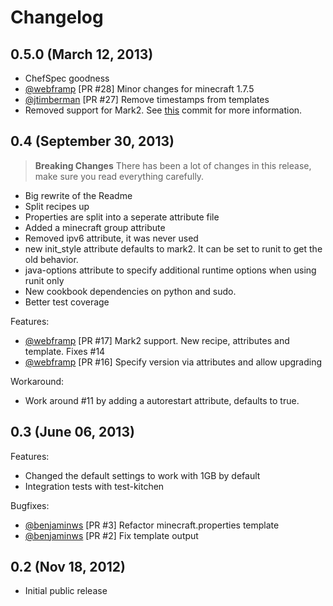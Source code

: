 # Changelog

## 0.5.0 (March 12, 2013)

* ChefSpec goodness
* [@webframp](https://github.com/webframp) [PR #28] Minor changes for minecraft 1.7.5
* [@jtimberman](https://github.com/jtimberman) [PR #27] Remove timestamps from templates
* Removed support for Mark2. See [this](https://github.com/gregf/cookbook-minecraft/commit/a5a6a023a6c208304fc1cb5ed2748034ed7ba61f) commit for more information.

## 0.4 (September 30, 2013)

> **Breaking Changes** There has been a lot of changes in this release, make sure you read everything carefully.

* Big rewrite of the Readme
* Split recipes up
* Properties are split into a seperate attribute file
* Added a minecraft group attribute
* Removed ipv6 attribute, it was never used
* new init\_style attribute defaults to mark2. It can be set to runit to get the old behavior.
* java-options attribute to specify additional runtime options when using runit only
* New cookbook dependencies on python and sudo.
* Better test coverage

Features:
  * [@webframp](https://github.com/webframp) [PR #17] Mark2 support. New recipe, attributes and template. Fixes #14
  * [@webframp](https://github.com/webframp) [PR #16] Specify version via attributes and allow upgrading

Workaround:
  * Work around #11 by adding a autorestart attribute, defaults to true.

## 0.3 (June 06, 2013)

Features:
  * Changed the default settings to work with 1GB by default
  * Integration tests with test-kitchen

Bugfixes:
  * [@benjaminws](https://github.com/benjaminws) [PR #3] Refactor minecraft.properties template
  * [@benjaminws](https://github.com/benjaminws) [PR #2] Fix template output

## 0.2 (Nov 18, 2012)

* Initial public release
